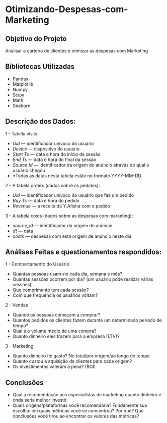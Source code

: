 # Otimizando-Despesas-com-Marketing

## Objetivo do Projeto
Analisar a carteira de clientes e otimizar as despesas com Marketing 

## Bibliotecas Utilizadas
- Pandas
- Matplotlib
- Numpy
- Scipy
- Math
- Seaborn

## Descrição dos Dados:
1 - Tabela visits:
 - *Uid* — identificador unívoco do usuário
 - *Device* — dispositivo do usuário
 - *Start Ts* — data e hora do início da sessão
 - *End Ts* — data e hora do final da sessão
 - *Source Id* — identificador da origem do anúncio através do qual o usuário chegou
 -  *Todas as datas nesta tabela estão no formato YYYY-MM-DD.

2 - A tabela orders (dados sobre os pedidos):

 - *Uid* — identificador unívoco do usuário que faz um pedido
 - *Buy Ts* — data e hora do pedido
 - *Revenue* — a receita da Y.Afisha com o pedido

3 - A tabela costs (dados sobre as despesas com marketing):

 - *source_id* — identificador da origem de anúncio
 - *dt* — data
 - *costs* — despesas com esta origem de anúncio neste dia
     
## Análises Feitas e questionamentos respondidos:

1 - Comportamento do Usuário
 - Quantas pessoas usam-no cada dia, semana e mês?
 - Quantas sessões ocorrem por dia? (um usuário pode realizar várias sessões).
 - Que comprimento tem cada sessão?
 - Com que frequência os usuários voltam?

2 - Vendas

 - Quando as pessoas começam a comprar?
 - Quantos pedidos os clientes fazem durante um determinado período de tempo?
 - Qual é o volume médio de uma compra?
 - Quanto dinheiro eles trazem para a empresa (LTV)?

3 - Marketing

 - Quanto dinheiro foi gasto? No total/por origem/ao longo do tempo
 - Quanto custou a aquisição de clientes para cada origem?
 - Os investimentos valeram a pena? (ROI)

## Conclusões 

 - Qual a recomendação aos especialistas de marketing quanto dinheiro e onde seria melhor investir.
 - Quais origens/plataformas você recomendaria? Fundamente sua escolha: em quais métricas você se concentrou? Por quê? Que conclusões você tirou ao encontrar os valores das métricas?

